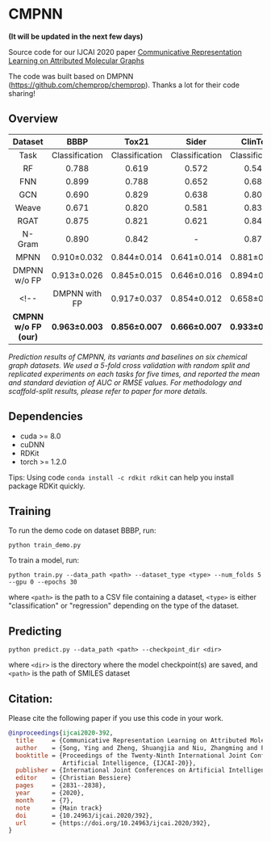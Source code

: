 # CMPNN

**(It will be updated in the next few days)**

Source code for our IJCAI 2020 paper [Communicative Representation Learning on Attributed Molecular Graphs](https://www.ijcai.org/Proceedings/2020/0392.pdf)

The code was built based on DMPNN (https://github.com/chemprop/chemprop). Thanks a lot for their code sharing!




## Overview


|Dataset  | BBBP | Tox21 | Sider | ClinTox | ESOL | FreeSolv |
| :---: | :---: | :---: | :---: | :---: | :---: | :---: |
|Task|Classification|Classification|Classification|Classification|Regression|Regression|
|RF     | 0.788 | 0.619 | 0.572 | 0.544 | 1.176 | 2.048 |
|FNN    | 0.899 | 0.788 | 0.652 | 0.688 | 2.152 | 3.043 |
|GCN    | 0.690 | 0.829 | 0.638 | 0.807 | 0.970 | 1.400 |
|Weave  | 0.671 | 0.820 | 0.581 | 0.832 | 0.610 | 1.220 |
|RGAT   | 0.875 | 0.821 | 0.621 | 0.841 | 0.731 | 1.338 |
|N-Gram | 0.890 | 0.842 |   -   | 0.870 | 0.718 | 1.371 |
|MPNN   | 0.910&plusmn;0.032 | 0.844&plusmn;0.014 | 0.641&plusmn;0.014 | 0.881&plusmn;0.037 | 0.702&plusmn;0.042 | 1.242&plusmn;0.249 |
|DMPNN w/o FP  | 0.913&plusmn;0.026 | 0.845&plusmn;0.015 | 0.646&plusmn;0.016 | 0.894&plusmn;0.027 | 0.665&plusmn;0.052 | 1.157&plusmn;0.105 |
<!--|DMPNN with FP  | 0.917&plusmn;0.037 | 0.854&plusmn;0.012 | 0.658&plusmn;0.020 | 0.897&plusmn;0.042 | 0.587&plusmn;0.060 | 1.009&plusmn;0.207 |-->
|**CMPNN w/o FP (our)**  | **0.963&plusmn;0.003** | **0.856&plusmn;0.007** | **0.666&plusmn;0.007** | **0.933&plusmn;0.012** | ~~**0.233&plusmn;0.015**~~ **0.561&plusmn;0.014** | **0.819&plusmn;0.147** |

*Prediction results of CMPNN, its variants and baselines on six chemical graph datasets. We used a 5-fold cross validation with random split and replicated experiments on each tasks for five times, and reported the mean and standard deviation of AUC or RMSE values. For methodology and scaffold-split results, please refer to paper for more details.*


## Dependencies

+ cuda >= 8.0
+ cuDNN
+ RDKit
+ torch >= 1.2.0

Tips: Using code `conda install -c rdkit rdkit` can help you install package RDKit quickly.
## Training

To run the demo code on dataset BBBP, run:

`python train_demo.py` 

To train a model, run:

`python train.py --data_path <path> --dataset_type <type> --num_folds 5 --gpu 0 --epochs 30`

where `<path>` is the path to a CSV file containing a dataset, `<type>` is either "classification" or "regression" depending on the type of the dataset.

## Predicting

`python predict.py --data_path <path> --checkpoint_dir <dir>`

where `<dir>` is the directory where the model checkpoint(s) are saved, and `<path>` is the path of SMILES dataset

## Citation:

Please cite the following paper if you use this code in your work.
```bibtex
@inproceedings{ijcai2020-392,
  title     = {Communicative Representation Learning on Attributed Molecular Graphs},
  author    = {Song, Ying and Zheng, Shuangjia and Niu, Zhangming and Fu, Zhang-hua and Lu, Yutong and Yang, Yuedong},
  booktitle = {Proceedings of the Twenty-Ninth International Joint Conference on
               Artificial Intelligence, {IJCAI-20}},
  publisher = {International Joint Conferences on Artificial Intelligence Organization},             
  editor    = {Christian Bessiere}	
  pages     = {2831--2838},
  year      = {2020},
  month     = {7},
  note      = {Main track}
  doi       = {10.24963/ijcai.2020/392},
  url       = {https://doi.org/10.24963/ijcai.2020/392},
}
```
